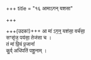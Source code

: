 +++
title = "१६ आमाऽगन् यशसा"

+++

+++(उदक!)+++ आ मा॑ ऽग॒न्॒ यश॑सा॒ वर्च॑सा॒  
सꣳसृ॑ज॒ पय॑सा॒ तेज॑सा च ।  
तं मा॑ प्रि॒यं प्र॒जानां॑  
कु॒र्व् अधि॑पतिं पशू॒नाम् ।  
